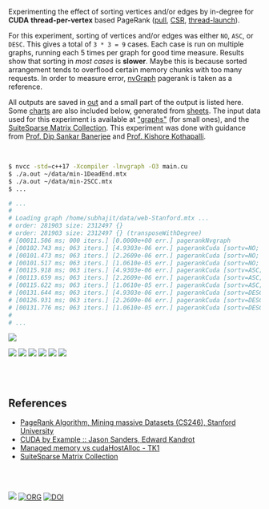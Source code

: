 Experimenting the effect of sorting vertices and/or edges by in-degree for
**CUDA** **thread-per-vertex** based PageRank ([pull], [CSR], [thread-launch]).

For this experiment, sorting of vertices and/or edges was either `NO`, `ASC`,
or `DESC`. This gives a total of `3 * 3 = 9` cases. Each case is run on
multiple graphs, running each 5 times per graph for good time measure. Results
show that sorting in *most cases* is **slower**. Maybe this is because sorted
arrangement tends to overflood certain memory chunks with too many requests.
In order to measure error, [nvGraph] pagerank is taken as a reference.

All outputs are saved in [out](out/) and a small part of the output is listed
here. Some [charts] are also included below, generated from [sheets]. The input
data used for this experiment is available at ["graphs"] (for small ones), and
the [SuiteSparse Matrix Collection]. This experiment was done with guidance
from [Prof. Dip Sankar Banerjee] and [Prof. Kishore Kothapalli].

<br>

```bash
$ nvcc -std=c++17 -Xcompiler -lnvgraph -O3 main.cu
$ ./a.out ~/data/min-1DeadEnd.mtx
$ ./a.out ~/data/min-2SCC.mtx
$ ...

# ...
#
# Loading graph /home/subhajit/data/web-Stanford.mtx ...
# order: 281903 size: 2312497 {}
# order: 281903 size: 2312497 {} (transposeWithDegree)
# [00011.506 ms; 000 iters.] [0.0000e+00 err.] pagerankNvgraph
# [00102.743 ms; 063 iters.] [4.9303e-06 err.] pagerankCuda [sortv=NO; sorte=NO]
# [00101.473 ms; 063 iters.] [2.2609e-06 err.] pagerankCuda [sortv=NO; sorte=ASC]
# [00101.517 ms; 063 iters.] [1.0610e-05 err.] pagerankCuda [sortv=NO; sorte=DESC]
# [00115.918 ms; 063 iters.] [4.9303e-06 err.] pagerankCuda [sortv=ASC; sorte=NO]
# [00113.659 ms; 063 iters.] [2.2609e-06 err.] pagerankCuda [sortv=ASC; sorte=ASC]
# [00115.622 ms; 063 iters.] [1.0610e-05 err.] pagerankCuda [sortv=ASC; sorte=DESC]
# [00131.644 ms; 063 iters.] [4.9303e-06 err.] pagerankCuda [sortv=DESC; sorte=NO]
# [00126.931 ms; 063 iters.] [2.2609e-06 err.] pagerankCuda [sortv=DESC; sorte=ASC]
# [00131.776 ms; 063 iters.] [1.0610e-05 err.] pagerankCuda [sortv=DESC; sorte=DESC]
#
# ...
```

[![](https://i.imgur.com/XF9ByCY.gif)][sheetp]

[![](https://i.imgur.com/vURBt4y.png)][sheetp]
[![](https://i.imgur.com/YDq9PNQ.png)][sheetp]
[![](https://i.imgur.com/qx5lZxL.png)][sheetp]
[![](https://i.imgur.com/FBdY4h7.png)][sheetp]
[![](https://i.imgur.com/pyhVV6H.png)][sheetp]
[![](https://i.imgur.com/qS4xTa7.png)][sheetp]

<br>
<br>


## References

- [PageRank Algorithm, Mining massive Datasets (CS246), Stanford University](http://snap.stanford.edu/class/cs246-videos-2019/lec9_190205-cs246-720.mp4)
- [CUDA by Example :: Jason Sanders, Edward Kandrot](http://www.mat.unimi.it/users/sansotte/cuda/CUDA_by_Example.pdf)
- [Managed memory vs cudaHostAlloc - TK1](https://forums.developer.nvidia.com/t/managed-memory-vs-cudahostalloc-tk1/34281)
- [SuiteSparse Matrix Collection]

<br>
<br>

[![](https://i.imgur.com/RTLTH4Q.jpg)](https://www.youtube.com/watch?v=1b8F1qa5-eM)
[![ORG](https://img.shields.io/badge/org-puzzlef-green?logo=Org)](https://puzzlef.github.io)
[![DOI](https://zenodo.org/badge/373940339.svg)](https://zenodo.org/badge/latestdoi/373940339)

[Prof. Dip Sankar Banerjee]: https://sites.google.com/site/dipsankarban/
[Prof. Kishore Kothapalli]: https://cstar.iiit.ac.in/~kkishore/
[SuiteSparse Matrix Collection]: https://suitesparse-collection-website.herokuapp.com
[nvGraph]: https://github.com/rapidsai/nvgraph
["graphs"]: https://github.com/puzzlef/graphs
[pull]: https://github.com/puzzlef/pagerank-push-vs-pull
[csr]: https://github.com/puzzlef/pagerank-class-vs-csr
[thread-launch]: https://github.com/puzzlef/pagerank-cuda-thread-adjust-launch
[charts]: https://photos.app.goo.gl/whS1JrbAb165j53g8
[sheets]: https://docs.google.com/spreadsheets/d/1eaSvvIZw246yX59_SvW7apBTukn5tfTqlEZFJ7mkqKM/edit?usp=sharing
[sheetp]: https://docs.google.com/spreadsheets/d/e/2PACX-1vROIk883tXa4-Nwrpat6x7NRnPlnrM6kjplfNcrXmF4S0lFW_i656iBgnkp5RtPhAMIFlPpe79WohUD/pubhtml
